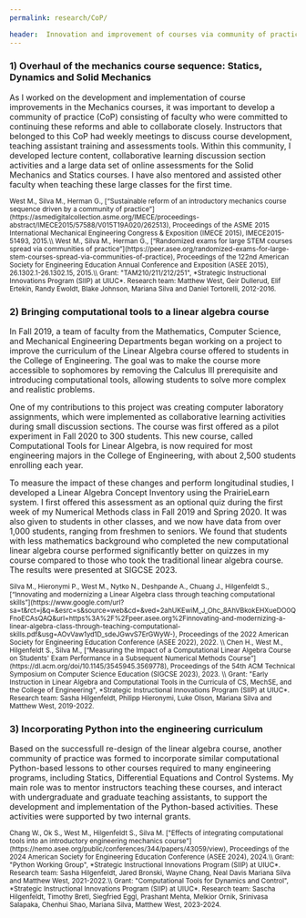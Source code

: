 ```yaml
---
permalink: research/CoP/

header:  Innovation and improvement of courses via community of practices
---
```



### 1) Overhaul of the mechanics course sequence: Statics, Dynamics and Solid Mechanics

As I worked on the development and implementation of course improvements in the Mechanics courses, it was important to develop a community of practice (CoP) consisting of faculty who were committed to continuing these reforms and able to collaborate closely. Instructors that belonged to this CoP had weekly meetings to discuss course development, teaching assistant training and assessments tools. Within this community, I developed lecture content, collaborative learning discussion section activities and a large data set of online assessments for the Solid Mechanics and Statics courses. I have also mentored and assisted other faculty when teaching these large classes for the first time.

<small>
West M., Silva M., Herman G., [“Sustainable reform of an introductory mechanics course sequence driven by a community of practice”](https://asmedigitalcollection.asme.org/IMECE/proceedings-abstract/IMECE2015/57588/V015T19A020/262513), Proceedings of the ASME 2015 International Mechanical Engineering Congress & Exposition (IMECE 2015), IMECE2015-51493, 2015.\\
West M., Silva M., Herman G., [“Randomized exams for large STEM courses spread via communities of practice”](https://peer.asee.org/randomized-exams-for-large-stem-courses-spread-via-communities-of-practice), Proceedings of the 122nd American Society for Engineering Education Annual Conference and Exposition (ASEE 2015), 26.1302.1-26.1302.15, 2015.\\
Grant: "TAM210/211/212/251", *Strategic Instructional Innovations Program (SIIP) at UIUC*. Research team: Matthew West, Geir Dullerud, Elif Ertekin, Randy Ewoldt, Blake Johnson, Mariana Silva and Daniel Tortorelli, 2012-2016.
</small>


### 2) Bringing computational tools to a linear algebra course

In Fall 2019, a team of faculty from the Mathematics, Computer Science, and Mechanical Engineering Departments began working on a project to improve the curriculum of the Linear Algebra course offered to students in the College of Engineering. The goal was to make the course more accessible to sophomores by removing the Calculus III prerequisite and introducing computational tools, allowing students to solve more complex and realistic problems.

One of my contributions to this project was creating computer laboratory assignments, which were implemented as collaborative learning activities during small discussion sections. The course was first offered as a pilot experiment in Fall 2020 to 300 students. This new course, called Computational Tools for Linear Algebra, is now required for most engineering majors in the College of Engineering, with about 2,500 students enrolling each year.

To measure the impact of these changes and perform longitudinal studies, I developed a Linear Algebra Concept Inventory using the PrairieLearn system. I first offered this assessment as an optional quiz during the first week of my Numerical Methods class in Fall 2019 and Spring 2020. It was also given to students in other classes, and we now have data from over 1,000 students, ranging from freshmen to seniors. We found that students with less mathematics background who completed the new computational linear algebra course performed significantly better on quizzes in my course compared to those who took the traditional linear algebra course. The results were presented at SIGCSE 2023.

<small>
Silva M., Hieronymi P., West M., Nytko N., Deshpande A., Chuang J., Hilgenfeldt S., [“Innovating and modernizing a Linear Algebra class through teaching computational skills”](https://www.google.com/url?sa=t&rct=j&q=&esrc=s&source=web&cd=&ved=2ahUKEwiM_J_Ohc_8AhVBkokEHXueDO0QFnoECAsQAQ&url=https%3A%2F%2Fpeer.asee.org%2Finnovating-and-modernizing-a-linear-algebra-class-through-teaching-computational-skills.pdf&usg=AOvVaw1yd1D_sdeJGwvS7ErGWyW-), Proceedings of the 2022 American Society for Engineering Education Conference (ASEE 2022), 2022. \\
Chen H., West M., Hilgenfeldt S., Silva M., [“Measuring the Impact of a Computational Linear Algebra Course on Students' Exam Performance in a Subsequent Numerical Methods Course”](https://dl.acm.org/doi/10.1145/3545945.3569778), Proceedings of the 54th ACM Technical Symposium on Computer Science Education (SIGCSE 2023), 2023. \\
Grant: "Early Instruction in Linear Algebra and Computational Tools in the Curricula of CS, MechSE, and the College of Engineering", *Strategic Instructional Innovations Program (SIIP) at UIUC*. Research team: Sasha Hilgenfeldt, Philipp Hieronymi, Luke Olson, Mariana Silva and Matthew West, 2019-2022.
</small>


### 3) Incorporating Python into the engineering curriculum

Based on the successfull re-design of the linear algebra course, another community of practice was formed to incorporate similar computational Python-based lessons to other courses required to many engineering programs, including Statics, Differential Equations and Control Systems. My main role was to mentor instructors teaching these courses, and interact with undergraduate and graduate teaching assistants, to support the development and implementation of the Python-based activities. These activities were supported by two internal grants.

<small>
Chang W., Ok S., West M., Hilgenfeldt S., Silva M. ["Effects of integrating computational tools into an introductory engineering mechanics course"](https://nemo.asee.org/public/conferences/344/papers/43059/view), Proceedings of the 2024 American Society for Engineering Education Conference (ASEE 2024), 2024.\\
Grant: "Python Working Group", *Strategic Instructional Innovations Program (SIIP) at UIUC*. Research team: Sasha Hilgenfeldt, Jared Bronski, Wayne Chang, Neal Davis Mariana Silva and Matthew West, 2021-2022.\\
Grant: "Computational Tools for Dynamics and Control", *Strategic Instructional Innovations Program (SIIP) at UIUC*. Research team: Sascha Hilgenfeldt, Timothy Bretl, Siegfried Eggl, Prashant Mehta, Melkior Ornik,
Srinivasa Salapaka, Chenhui Shao, Mariana Silva, Matthew West, 2023-2024.
</small>
